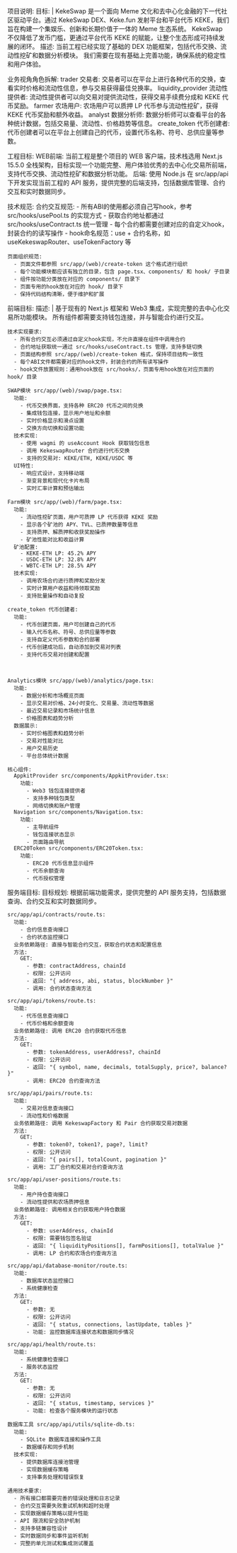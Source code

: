 项目说明:
  目标: |
    KekeSwap 是一个面向 Meme 文化和去中心化金融的下一代社区驱动平台。通过 KekeSwap DEX、Keke.fun
    发射平台和平台代币 KEKE，我们旨在构建一个集娱乐、创新和长期价值于一体的 Meme 生态系统。
    KekeSwap 不仅降低了发币门槛，更通过平台代币 KEKE 的赋能，让整个生态形成可持续发展的闭环。
    描述: 当前工程已经实现了基础的 DEX 功能框架，包括代币交换、流动性挖矿和数据分析模块。
    我们需要在现有基础上完善功能，确保系统的稳定性和用户体验。

  业务视角角色拆解:
    trader 交易者:
      交易者可以在平台上进行各种代币的交换，查看实时价格和流动性信息，参与交易获得最佳兑换率。
    liquidity_provider 流动性提供者:
      流动性提供者可以向交易对提供流动性，获得交易手续费分成和 KEKE 代币奖励。
    farmer 农场用户:
      农场用户可以质押 LP 代币参与流动性挖矿，获得 KEKE 代币奖励和额外收益。
    analyst 数据分析师:
      数据分析师可以查看平台的各种统计数据，包括交易量、流动性、价格趋势等信息。
    create_token 代币创建者:
      代币创建者可以在平台上创建自己的代币，设置代币名称、符号、总供应量等参数。

  工程目标:
    WEB前端: 当前工程是整个项目的 WEB 客户端，技术栈选用 Next.js 15.5.0 全栈架构，目标实现一个功能完整、用户体验优秀的去中心化交易所前端，支持代币交换、流动性挖矿和数据分析功能。
    后端: 使用 Node.js 在 src/app/api 下开发实现当前工程的 API 服务，提供完整的后端支持，包括数据库管理、合约交互和实时数据同步。

  技术规范:
    合约交互规范:
      - 所有ABI的使用都必须自己写hook，参考 src/hooks/usePool.ts 的实现方式
      - 获取合约地址都通过 src/hooks/useContract.ts 统一管理
      - 每个合约都需要创建对应的自定义hook，封装合约的读写操作
      - hook命名规范：use + 合约名称，如 useKekeswapRouter、useTokenFactory 等
    
    页面组织规范:
      - 页面文件都参照 src/app/(web)/create-token 这个格式进行组织
      - 每个功能模块都应该有独立的目录，包含 page.tsx、components/ 和 hook/ 子目录
      - 组件按功能分类放在对应的 components/ 目录下
      - 页面专用的hook放在对应的 hook/ 目录下
      - 保持代码结构清晰，便于维护和扩展


  前端目标:
    描述: |
      基于现有的 Next.js 框架和 Web3 集成，实现完整的去中心化交易所功能模块。
      所有组件都需要支持钱包连接，并与智能合约进行交互。
      
    技术实现要求:
      - 所有合约交互必须通过自定义hook实现，不允许直接在组件中调用合约
      - 合约地址获取统一通过 src/hooks/useContract.ts 管理，支持多链切换
      - 页面结构参照 src/app/(web)/create-token 格式，保持项目结构一致性
      - 每个ABI文件都需要对应的hook文件，封装合约的所有读写操作
      - hook文件放置规则：通用hook放在 src/hooks/，页面专用hook放在对应页面的 hook/ 目录

    SWAP模块 src/app/(web)/swap/page.tsx:
      功能:
        - 代币交换界面，支持各种 ERC20 代币之间的兑换
        - 集成钱包连接，显示用户地址和余额
        - 实时价格显示和滑点设置
        - 交换方向切换和设置功能
      技术实现:
        - 使用 wagmi 的 useAccount Hook 获取钱包信息
        - 调用 KekeswapRouter 合约进行代币交换
        - 支持的交易对: KEKE/ETH, KEKE/USDC 等
      UI特性:
        - 响应式设计，支持移动端
        - 渐变背景和现代化卡片布局
        - 实时汇率计算和预估输出

    Farm模块 src/app/(web)/farm/page.tsx:
      功能:
        - 流动性挖矿页面，用户可质押 LP 代币获得 KEKE 奖励
        - 显示各个矿池的 APY、TVL、已质押数量等信息
        - 支持质押、解质押和收获奖励操作
        - 矿池性能对比和收益计算
      矿池配置:
        - KEKE-ETH LP: 45.2% APY
        - USDC-ETH LP: 32.8% APY
        - WBTC-ETH LP: 28.5% APY
      技术实现:
        - 调用农场合约进行质押和奖励分发
        - 实时计算用户收益和待领取奖励
        - 支持批量操作和自动复投
    
    create_token 代币创建者:
      功能:
        - 代币创建页面，用户可创建自己的代币
        - 输入代币名称、符号、总供应量等参数
        - 支持自定义代币参数和合约部署
        - 代币创建成功后，自动添加到交易对列表
        - 支持代币交易对创建和配置
      
      

    Analytics模块 src/app/(web)/analytics/page.tsx:
      功能:
        - 数据分析和市场概览页面
        - 显示交易对价格、24小时变化、交易量、流动性等数据
        - 最近交易记录和市场统计信息
        - 价格图表和趋势分析
      数据展示:
        - 实时价格图表和趋势分析
        - 交易对性能对比
        - 用户交易历史
        - 平台总体统计数据

    核心组件:
      AppkitProvider src/components/AppkitProvider.tsx:
        功能:
          - Web3 钱包连接提供者
          - 支持多种钱包类型
          - 网络切换和账户管理
      Navigation src/components/Navigation.tsx:
        功能:
          - 主导航组件
          - 钱包连接状态显示
          - 页面路由导航
      ERC20Token src/components/ERC20Token.tsx:
        功能:
          - ERC20 代币信息显示组件
          - 代币余额查询
          - 代币授权管理
          

  服务端目标:
    目标规划:
      根据前端功能需求，提供完整的 API 服务支持，包括数据查询、合约交互和实时数据同步。

    src/app/api/contracts/route.ts:
      功能:
        - 合约信息查询接口
        - 合约状态监控接口
      业务依赖路径: 直接与智能合约交互，获取合约状态和配置信息
      方法:
        GET:
          - 参数: contractAddress, chainId
          - 权限: 公开访问
          - 返回: "{ address, abi, status, blockNumber }"
          - 调用: 合约状态查询方法

    src/app/api/tokens/route.ts:
      功能:
        - 代币信息查询接口
        - 代币价格和余额查询
      业务依赖路径: 调用 ERC20 合约获取代币信息
      方法:
        GET:
          - 参数: tokenAddress, userAddress?, chainId
          - 权限: 公开访问
          - 返回: "{ symbol, name, decimals, totalSupply, price?, balance? }"
          - 调用: ERC20 合约查询方法

    src/app/api/pairs/route.ts:
      功能:
        - 交易对信息查询接口
        - 流动性和价格数据
      业务依赖路径: 调用 KekeswapFactory 和 Pair 合约获取交易对数据
      方法:
        GET:
          - 参数: token0?, token1?, page?, limit?
          - 权限: 公开访问
          - 返回: "{ pairs[], totalCount, pagination }"
          - 调用: 工厂合约和交易对合约查询方法

    src/app/api/user-positions/route.ts:
      功能:
        - 用户持仓查询接口
        - 流动性提供和农场质押信息
      业务依赖路径: 调用相关合约获取用户持仓数据
      方法:
        GET:
          - 参数: userAddress, chainId
          - 权限: 需要钱包签名验证
          - 返回: "{ liquidityPositions[], farmPositions[], totalValue }"
          - 调用: LP 合约和农场合约查询方法

    src/app/api/database-monitor/route.ts:
      功能:
        - 数据库状态监控接口
        - 系统健康检查
      方法:
        GET:
          - 参数: 无
          - 权限: 公开访问
          - 返回: "{ status, connections, lastUpdate, tables }"
          - 功能: 监控数据库连接状态和数据同步情况

    src/app/api/health/route.ts:
      功能:
        - 系统健康检查接口
        - 服务状态监控
      方法:
        GET:
          - 参数: 无
          - 权限: 公开访问
          - 返回: "{ status, timestamp, services }"
          - 功能: 检查各个服务模块的运行状态

    数据库工具 src/app/api/utils/sqlite-db.ts:
      功能:
        - SQLite 数据库连接和操作工具
        - 数据缓存和同步机制
      技术实现:
        - 提供数据库连接池管理
        - 实现数据缓存策略
        - 支持事务处理和错误恢复

    通用技术要求:
      - 所有接口都需要完善的错误处理和日志记录
      - 合约交互需要失败重试机制和超时处理
      - 实现数据缓存策略以提升性能
      - API 限流和安全防护机制
      - 支持多链兼容性设计
      - 实时数据同步和事件监听机制
      - 完整的单元测试和集成测试覆盖
